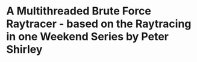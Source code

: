 # A Multithreaded Brute Force Raytracer - based on the Raytracing in one Weekend Series by Peter Shirley
